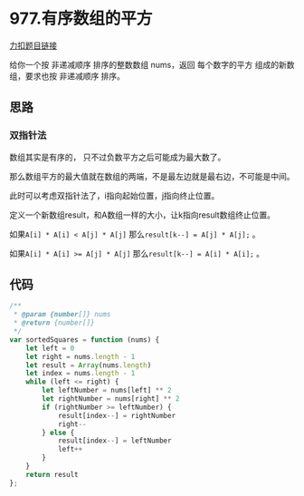 #  977.有序数组的平方

[力扣题目链接](https://leetcode.cn/problems/squares-of-a-sorted-array/)

给你一个按 非递减顺序 排序的整数数组 nums，返回 每个数字的平方 组成的新数组，要求也按 非递减顺序 排序。

## 思路

###  双指针法

数组其实是有序的， 只不过负数平方之后可能成为最大数了。

那么数组平方的最大值就在数组的两端，不是最左边就是最右边，不可能是中间。

此时可以考虑双指针法了，i指向起始位置，j指向终止位置。

定义一个新数组result，和A数组一样的大小，让k指向result数组终止位置。

如果`A[i] * A[i] < A[j] * A[j]` 那么`result[k--] = A[j] * A[j];` 。

如果`A[i] * A[i] >= A[j] * A[j]` 那么`result[k--] = A[i] * A[i];` 。

## 代码

```js
/**
 * @param {number[]} nums
 * @return {number[]}
 */
var sortedSquares = function (nums) {
    let left = 0
    let right = nums.length - 1
    let result = Array(nums.length)
    let index = nums.length - 1
    while (left <= right) {
        let leftNumber = nums[left] ** 2
        let rightNumber = nums[right] ** 2
        if (rightNumber >= leftNumber) {
            result[index--] = rightNumber
            right--
        } else {
            result[index--] = leftNumber
            left++
        }
    }
    return result
};
```

